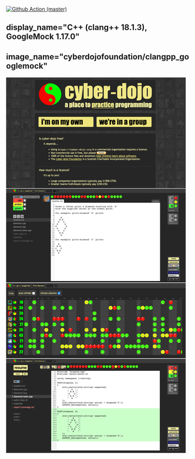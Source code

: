 [![Github Action (master)](https://github.com/cyber-dojo-languages/clangplusplus-googlemock/actions/workflows/main.yml/badge.svg)](https://github.com/cyber-dojo-languages/clangplusplus-googlemock/actions)

## display_name="C++ (clang++ 18.1.3), GoogleMock 1.17.0"
## image_name="cyberdojofoundation/clangpp_googlemock"

![cyber-dojo.org home page](https://github.com/cyber-dojo/cyber-dojo/blob/master/shared/home_page_snapshot.png)
